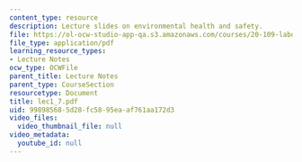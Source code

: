 ```yaml
---
content_type: resource
description: Lecture slides on environmental health and safety.
file: https://ol-ocw-studio-app-qa.s3.amazonaws.com/courses/20-109-laboratory-fundamentals-in-biological-engineering-fall-2007/998985685d28fc5895eaaf761aa172d3_lec1_7.pdf
file_type: application/pdf
learning_resource_types:
- Lecture Notes
ocw_type: OCWFile
parent_title: Lecture Notes
parent_type: CourseSection
resourcetype: Document
title: lec1_7.pdf
uid: 99898568-5d28-fc58-95ea-af761aa172d3
video_files:
  video_thumbnail_file: null
video_metadata:
  youtube_id: null
---
```

